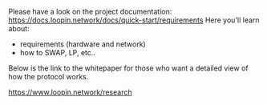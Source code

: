Please have a look on the project documentation: https://docs.loopin.network/docs/quick-start/requirements Here you'll learn about:

- requirements (hardware and network)
- how to SWAP, LP, etc..



Below is the link to the whitepaper for those who want a detailed view of how the protocol works.

https://www.loopin.network/research

